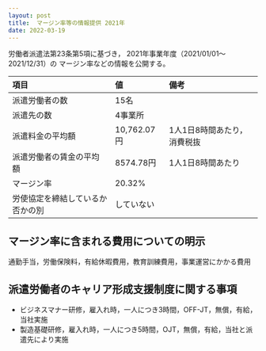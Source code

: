 ```yaml
---
layout: post
title:  マージン率等の情報提供 2021年
date: 2022-03-19
---
```

労働者派遣法第23条第5項に基づき，
    2021年事業年度（2021/01/01～2021/12/31）の
    マージン率などの情報を公開する。

| 項目                | 値          | 備考  　    | 
| :----------------- | :---------- | :-------- | 
| 派遣労働者の数        | 15名         |           | 
| 派遣先の数           | 4事業所       |           | 
| 派遣料金の平均額       | 10,762.07円 | 1人1日8時間あたり，消費税抜 | 
| 派遣労働者の賃金の平均額 | 8574.78円   | 1人1日8時間あたり |
| マージン率           | 20.32%      |                |
| 労使協定を締結しているか否かの別 | していない | |

## マージン率に含まれる費用についての明示
通勤手当，労働保険料，有給休暇費用，教育訓練費用，事業運営にかかる費用

## 派遣労働者のキャリア形成支援制度に関する事項
* ビジネスマナー研修，雇入れ時，一人につき3時間，OFF-JT，無償，有給，当社実施
* 製造基礎研修，雇入れ時，一人につき5時間，OJT，無償，有給，当社と派遣先により実施